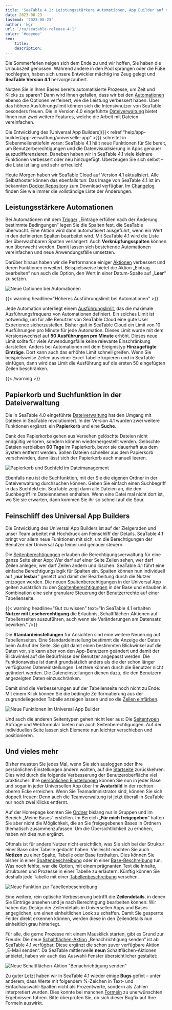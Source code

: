 ```yaml
---
title: 'SeaTable 4.1: Leistungsstärkere Automationen, App Builder auf der Zielgeraden und vieles mehr - SeaTable'
date: 2023-08-23
lastmod: '2023-08-23'
author: 'kgr'
url: '/ru/seatable-release-4-1'
color: '#eeeeee'
seo:
    title:
    description:
---
```


Die Sommerferien neigen sich dem Ende zu und wir hoffen, Sie haben die Urlaubszeit genossen. Während andere in den Pool sprangen oder die Füße hochlegten, haben sich unsere Entwickler mächtig ins Zeug gelegt und **SeaTable Version 4.1** hervorgezaubert.

Nutzen Sie in Ihren Bases bereits automatisierte Prozesse, um Zeit und Klicks zu sparen? Dann wird Ihnen gefallen, dass wir bei den [Automationen](https://seatable.io/docs/automationen/uebersicht-ueber-automationen/) ebenso die Optionen verfeinert, wie die Leistung verbessert haben. Über das höhere Ausführungslimit können sich die Intensivnutzer von SeaTable besonders freuen. Die in Version 4.0 eingeführte [Dateiverwaltung](https://seatable.io/docs/dateien-und-bilder/das-dateimanagement-einer-base/) bietet Ihnen nun zwei weitere Features, welche die Arbeit mit Dateien vereinfachen.

Die Entwicklung des [Universal App Builders]({{< relref "help/app-builder/app-verwaltung/universelle-app" >}}) schreitet in Siebenmeilenstiefeln voran: SeaTable 4.1 hält neue Funktionen für Sie bereit, um Benutzerberechtigungen und die Datenvisualisierung in Apps genauer auszudifferenzieren. Daneben haben wir in SeaTable 4.1 viele kleinere Funktionen verbessert oder neu hinzugefügt. Überzeugen Sie sich selbst – die Liste ist lang und sehr erfreulich!

Heute Morgen haben wir SeaTable Cloud auf Version 4.1 aktualisiert. Alle Selbsthoster können das ebenfalls tun: Das Image von SeaTable 4.1 ist im bekannten [Docker Repository](https://hub.docker.com/r/seatable/seatable-enterprise) zum Download verfügbar. Im [Changelog](https://seatable.io/docs/changelog/version-4/) finden Sie wie immer die vollständige Liste der Änderungen.

## Leistungsstärkere Automationen

Bei Automationen mit dem [Trigger](https://seatable.io/docs/automationen/automations-trigger/) „Einträge erfüllen nach der Änderung bestimmte Bedingungen“ legen Sie die Spalten fest, die SeaTable überwacht. Eine Aktion wird dann automatisiert ausgeführt, wenn ein Wert in den definierten Spalten bearbeitet wird. Mit SeaTable 4.1 wird die Liste der überwachbaren Spalten verlängert: Auch **Verknüpfungsspalten** können nun überwacht werden. Damit lassen sich bestehende Automationen vereinfachen und neue Anwendungsfälle umsetzen.

Darüber hinaus haben wir die Performance einiger [Aktionen](https://seatable.io/docs/automationen/automations-aktionen/) verbessert und deren Funktionen erweitert. Beispielsweise bietet die Aktion „Eintrag bearbeiten“ nun auch die Option, den Wert in einer Datum-Spalte auf „**Leer**“ zu setzen.

![Neue Optionen bei Automationen](New-options-for-automation.png)

{{< warning headline="Höheres Ausführungslimit bei Automationen" >}}

Jede Automation unterliegt einem [Ausführungslimit](https://seatable.io/docs/automationen/ausfuehrungslimit-bei-automationen/), das die maximale Ausführungsfrequenz von Automationen definiert. Ein solches Limit ist notwendig, um für alle Benutzer von SeaTable Cloud eine gute User Experience sicherzustellen. Bisher galt in SeaTable Cloud ein Limit von 10 Ausführungen pro Minute für jede Automation. Dieses Limit wurde mit dem Versionswechsel auf **50 Ausführungen pro Minute** erhöht. Dieses neue Limit sollte für viele Anwendungsfälle keine relevante Einschränkung darstellen. Anders bei Automationen mit dem Ereignistyp **Hinzugefügte Einträge**. Dort kann auch das erhöhte Limit schnell greifen. Wenn Sie beispielsweise Zeilen aus einer Excel Tabelle kopieren und in SeaTable einfügen, dann wird das Limit die Ausführung auf die ersten 50 eingefügten Zeilen beschränken.

{{< /warning >}}

## Papierkorb und Suchfunktion in der Dateiverwaltung

Die in SeaTable 4.0 eingeführte [Dateiverwaltung](https://seatable.io/docs/dateien-und-bilder/das-dateimanagement-einer-base/) hat den Umgang mit Dateien in SeaTable revolutioniert. In der Version 4.1 wurden zwei weitere Funktionen ergänzt: ein **Papierkorb** und eine **Suche**.

Dank des Papierkorbs gehen aus Versehen gelöschte Dateien nicht endgültig verloren, sondern können wiederhergestellt werden. Gelöschte Dateien verbleiben **60 Tage** im Papierkorb, bevor sie dauerhaft aus dem System entfernt werden. Sollen Dateien schneller aus dem Papierkorb verschwinden, dann lässt sich der Papierkorb auch manuell leeren.

![Papierkorb und Suchfeld im Dateimanagement](New-trash-and-search-in-the-file-management.png)

Ebenfalls neu ist die Suchfunktion, mit der Sie die eigenen Ordner in der Dateiverwaltung durchsuchen können. Geben Sie einfach einen Suchbegriff in das Suchfeld ein. SeaTable zeigt dann alle Dateien an, die den Suchbegriff im Dateiennamen enthalten. Wenn eine Datei mal nicht dort ist, wo Sie sie erwarten, dann kommen Sie ihr so schnell auf die Spur.

## Feinschliff des Universal App Builders

Die Entwicklung des Universal App Builders ist auf der Zielgeraden und unser Team arbeitet mit Hochdruck am Feinschliff der Details. SeaTable 4.1 bringt vor allem neue Funktionen mit sich, um die Berechtigungen der Benutzer der Universal App feiner und genauer steuern.

Die [Seitenberechtigungen](https://seatable.io/docs/apps/seitenberechtigungen-in-einer-universellen-app/) erlauben die Berechtigungsverwaltung für eine ganze Seite einer App: Wer darf auf einer Seite Zeilen sehen, wer darf Zeilen anlegen, wer darf Zeilen ändern und löschen. SeaTable 4.1 führt eine einfache Berechtigungslogik für Spalten ein. Spalten können nun individuell auf „**nur lesbar**“ gesetzt und damit der Bearbeitung durch die Nutzer entzogen werden. Die neuen Spaltenberechtigungen in der Universal App gelten zusätzlich zu den [Spaltenberechtigungen](https://seatable.io/docs/arbeiten-mit-spalten/spaltenberechtigungen-festlegen/) in der Base und erlauben in Kombination eine sehr granulare Steuerung der Benutzerrechte auf einer Tabellenseite.

{{< warning headline="Gut zu wissen" text="In SeaTable 4.1 erhalten **Nutzer mit Leseberechtigung** die Erlaubnis, Schaltflächen-Aktionen auf Tabellenseiten auszuführen, auch wenn sie Veränderungen am Datensatz bewirken." />}}

Die **Standardeinstellungen** für Ansichten sind eine weitere Neuerung auf Tabellenseiten. Eine Standardeinstellung bestimmt die Anzeige der Daten beim Aufruf der Seite. Sie gibt damit einen bestimmten Blickwinkel auf die Daten vor, sie kann aber von den App-Benutzern geändert und damit der Blickwinkel auf die Bedürfnisse der Benutzer angepasst werden. Die Funktionsweise ist damit grundsätzlich anders als die der schon länger verfügbaren Dateneinstellungen. Letztere können durch die Benutzer nicht geändert werden. Die Dateneinstellungen dienen dazu, die den Benutzern angezeigten Daten einzuschränken.

Damit sind die Verbesserungen auf der Tabellenseite noch nicht zu Ende: Mit einem Klick können Sie die bedingte Zellformatierung aus der zugrundeliegenden Tabelle anzeigen lassen und so die [Zellen einfärben](https://seatable.io/docs/ansichtsoptionen/einfaerben-von-zellen/).

![Neue Funktionen im Universal App Builder](New-functions-in-the-Universal-App-Builder.png)

Und auch die anderen Seitentypen gehen nicht leer aus: Die [Seitentypen](https://seatable.io/docs/apps/seitentypen-in-der-universellen-app/) Abfrage und Webformular bieten nun auch Seitenberechtigungen. Auf der individuellen Seite lassen sich Elemente nun leichter verschieben und positionieren.

## Und vieles mehr

Bisher mussten Sie jedes Mal, wenn Sie sich ausloggen oder Ihre persönlichen Einstellungen ändern wollten, auf die [Startseite](https://seatable.io/docs/kurzanleitungen/die-startseite-von-seatable/) zurückkehren. Dies wird durch die folgende Verbesserung der Benutzeroberfläche viel praktischer: Ihre [persönlichen Einstellungen](https://seatable.io/docs/persoenliche-einstellungen/persoenliche-einstellungen/) können Sie nun in jeder Base und sogar in jeder Universellen App über Ihr **Avatarbild** in der rechten oberen Ecke erreichen. Wenn Sie Teamadministrator sind, können Sie sich doppelt freuen: Denn auch die [Teamverwaltung](https://seatable.io/docs/teamverwaltung-abonnement/die-funktionen-der-teamverwaltung-in-der-uebersicht/) ist jetzt überall in SeaTable nur noch zwei Klicks entfernt.

Auf der Homepage konnten Sie [Ordner](https://seatable.io/docs/arbeiten-mit-bases/einen-ordner-anlegen/) bislang nur in Gruppen und im Bereich „Meine Bases“ erstellen. Im Bereich „**Für mich freigegeben**“ hatten Sie aber nicht die Möglichkeit, die an Sie freigegebenen Bases in Ordnern thematisch zusammenzufassen. Um die Übersichtlichkeit zu erhöhen, haben wir dies nun ergänzt.

Oftmals ist für andere Nutzer nicht ersichtlich, was Sie sich bei der Struktur einer Base oder Tabelle gedacht haben. Vielleicht möchten Sie auch **Notizen** zu einer Spalte, Tabelle oder Base festhalten. Dies können Sie bisher in einer [Spaltenbeschreibung](https://seatable.io/docs/arbeiten-mit-spalten/hinzufuegen-einer-spaltenbeschreibung/) oder in einer [Base-Beschreibung](https://seatable.io/docs/arbeiten-mit-bases/wie-man-einer-base-eine-beschreibung-hinzufuegt/) tun. Was noch fehlte, war die Option, mit einem prägnanten Text die Inhalte, Strukturen und Prozesse in einer Tabelle zu erläutern. Künftig können Sie deshalb jede Tabelle mit einer [Tabellenbeschreibung](https://seatable.io/docs/arbeiten-in-tabellen/eine-tabellenbeschreibung-hinzufuegen/) versehen.

![Neue Funktion zur Tabellenbeschreibung](Table-description.png)

Eine weitere, rein optische Verbesserung betrifft die **Zeilendetails**, in denen Sie Einträge ansehen und je nach Berechtigung bearbeiten können: Wir haben das Design der Zeilendetails in Universellen Apps und Bases angeglichen, um einen einheitlichen Look zu schaffen. Damit Sie gesperrte Felder direkt erkennen können, werden diese in den Zeilendetails nun einheitlich grau hinterlegt.

Für alle, die gerne Prozesse mit einem Mausklick starten, gibt es Grund zur Freude: Die neue [Schaltflächen-Aktion](https://seatable.io/docs/andere-spalten/die-schaltflaeche/) „Benachrichtigung senden“ ist ab SeaTable 4.1 verfügbar. Diese ergänzt die schon zuvor verfügbare Aktion „E-Mail senden“. Da SeaTable mittlerweile **neun** Schaltflächen-Aktionen anbietet, haben wir auch das Auswahl-Fenster übersichtlicher gestaltet:

![Neue Schaltflächen-Aktion "Benachrichtigung senden"](New-button-action-send-notification.png)

Zu guter Letzt haben wir in SeaTable 4.1 wieder einige **Bugs** gefixt – unter anderem, dass Werte mit folgendem %-Zeichen in Text- und Einfachauswahl-Spalten nicht als Prozentwerte, sondern als Zahlen interpretiert wurden. Dies konnte bei manchen [Formeln](https://seatable.io/docs/formeln/grundlagen-von-seatable-formeln/) zu unerwünschten Ergebnissen führen. Bitte überprüfen Sie, ob sich dieser Bugfix auf Ihre Formeln auswirkt.
